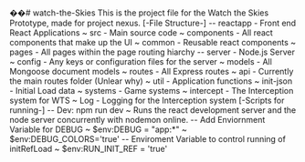 ��#   w a t c h - t h e - S k i e s  
  
 T h i s   i s   t h e   p r o j e c t   f i l e   f o r   t h e   W a t c h   t h e   S k i e s   P r o t o t y p e ,   m a d e   f o r   p r o j e c t   n e x u s .  
  
 [ - F i l e   S t r u c t u r e - ]  
 - -   r e a c t a p p   -   F r o n t   e n d   R e a c t   A p p l i c a t i o n s  
         ~   s r c   -   M a i n   s o u r c e   c o d e  
         ~   c o m p o n e n t s   -   A l l   r e a c t   c o m p o n e n t s   t h a t   m a k e   u p   t h e   U I  
                 ~   c o m m o n   -   R e u s a b l e   r e a c t   c o m p o n e n t s  
         ~   p a g e s   -   A l l   p a g e s   w i t h i n   t h e   p a g e   r o u t i n g   h i a r c h y  
  
 - -   s e r v e r   -   N o d e . j s   S e r v e r  
         ~   c o n f i g   -   A n y   k e y s   o r   c o n f i g u r a t i o n   f i l e s   f o r   t h e   s e r v e r  
         ~   m o d e l s   -   A l l   M o n g o o s e   d o c u m e n t   m o d e l s  
         ~   r o u t e s   -   A l l   E x p r e s s   r o u t e s  
                 ~   a p i   -   C u r r e n t l y   t h e   m a i n   r o u t e s   f o l d e r   ( U n l e a r   w h y )  
         ~   u t i l   -   A p p l i c a t i o n   f u n c t i o n s  
                 ~   i n i t - j s o n   -   I n i t i a l   L o a d   d a t a  
                 ~   s y s t e m s   -   G a m e   s y s t e m s  
                         ~   i n t e r c e p t   -   T h e   I n t e r c e p t i o n   s y s t e m   f o r   W T S  
                                 ~   L o g   -   L o g g i n g   f o r   t h e   I n t e r c e p t i o n   s y s t e m  
  
 [ - S c r i p t s   f o r   r u n n i n g - ]  
 - -   D e v :   n p m   r u n   d e v  
         ~   R u n s   t h e   r e a c t   d e v e l o p m e n t   s e r v e r   a n d   t h e   n o d e   s e r v e r   c o n c u r r e n t l y   w i t h   n o d e m o n   o n l i n e .  
 - -   A d d   E n v i o r n m e n t   V a r i a b l e   f o r   D E B U G  
         ~   $ e n v : D E B U G   =   " a p p : * "  
         ~   $ e n v : D E B U G _ C O L O R S = ' t r u e '  
-- Enviroment Variable to control running of initRefLoad
        ~   $env:RUN_INIT_REF = 'true'
 
